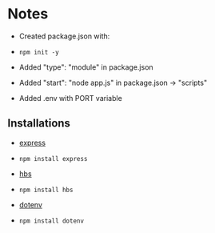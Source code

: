 # Notes
- Created package.json with:
- `npm init -y`

- Added "type": "module" in package.json
- Added "start": "node app.js" in package.json -> "scripts"

- Added .env with PORT variable

## Installations
- [express](https://www.npmjs.com/package/express)
- `npm install express`

- [hbs](https://github.com/pillarjs/hbs)
- `npm install hbs`

- [dotenv](https://www.npmjs.com/package/dotenv)
- `npm install dotenv`